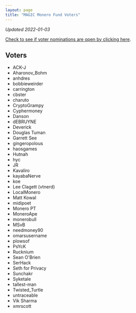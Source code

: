 ```yaml
---
layout: page
title: "MAGIC Monero Fund Voters"
---
```


*Updated 2022-01-03*

[Check to see if voter nominations are open by clicking here](https://github.com/MAGICGrants/Monero-Fund).

## Voters

* ACK-J
* Aharonov_Bohm
* anhdres
* bobbieweirder
* carrington
* cbster
* charuto
* CryptoGrampy
* Cyphermoney
* Danson
* dEBRUYNE
* Deverick
* Douglas Tuman
* Garrett See
* gingeropolous
* haosgames
* Hutnah
* hyc
* JR
* Kavaliro
* kayabaNerve
* koe
* Lee Clagett (vtnerd)
* LocalMonero
* Matt Kowal
* midipoet
* Monero PT
* MoneroApe
* monerobull
* MSvB
* needmoney90
* omarsusername
* plowsof
* PsYcK
* Rucknium
* Sean O'Brien
* SerHack
* Seth for Privacy
* Sunchakr
* Syketale
* tallest-man
* Twisted_Turtle
* untraceable
* Vik Sharma
* xmrscott
